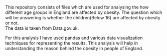 This repository consists of files which are used for analysing the how different age groups in England are affected by obesity. The question which will be answering is whether the children(Below 16) are affected by obesity or not.  
The data is taken from Data.gov.uk. 

For this analysis I have used pandas and various data visualization techniques for representing the results. This analysis will help in understanding the reason behind the obesity in people of England.
